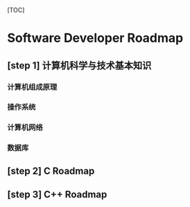 [TOC]

# Software Developer Roadmap

## [step 1] 计算机科学与技术基本知识

### 计算机组成原理

### 操作系统

### 计算机网络

### 数据库

## [step 2] C Roadmap

## [step 3] C++ Roadmap

